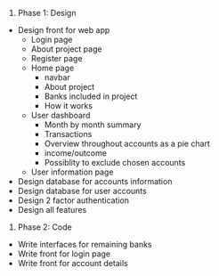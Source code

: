 1. Phase 1: Design

- Design front for web app
  - Login page
  - About project page
  - Register page
  - Home page
    - navbar
    - About project
    - Banks included in project
    - How it works
  - User dashboard
    - Month by month summary
    - Transactions
    - Overview throughout accounts as a pie chart
    - income/outcome
    - Possiblity to exclude chosen accounts
  - User information page
- Design database for accounts information
- Design database for user accounts
- Design 2 factor authentication
- Design all features

1. Phase 2: Code

- Write interfaces for remaining banks
- Write front for login page
- Write front for account details
